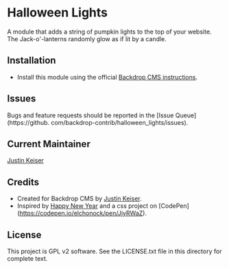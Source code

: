 # Halloween Lights

A module that adds a string of pumpkin lights to the top of your website.  The Jack-o'-lanterns randomly glow as if lit by a candle.

## Installation

- Install this module using the official [Backdrop CMS instructions](https://backdropcms.org/user-guide/modules).

## Issues

Bugs and feature requests should be reported in the [Issue Queue](https://github.
com/backdrop-contrib/halloween_lights/issues).

## Current Maintainer

[Justin Keiser](https://github.com/keiserjb)

## Credits

- Created for Backdrop CMS by [Justin Keiser](https://github.com/keiserjb).
- Inspired by [Happy New Year](https://github.com/backdrop-contrib/happy_new_year) and a css project on [CodePen]
  (https://codepen.io/elchonock/pen/JjyRWaZ).

## License

This project is GPL v2 software. See the LICENSE.txt file in this directory for complete text.
